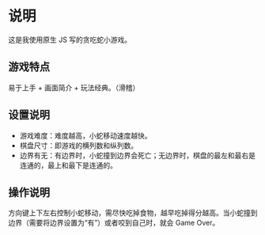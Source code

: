 # 说明

这是我使用原生 JS 写的贪吃蛇小游戏。

## 游戏特点

易于上手 + 画面简介 + 玩法经典。（滑稽）

## 设置说明

+ 游戏难度：难度越高，小蛇移动速度越快。
+ 棋盘尺寸：即游戏的横列数和纵列数。
+ 边界有无：有边界时，小蛇撞到边界会死亡；无边界时，棋盘的最左和最右是连通的，最上和最下是连通的。

## 操作说明

方向键上下左右控制小蛇移动，需尽快吃掉食物，越早吃掉得分越高。当小蛇撞到边界（需要将边界设置为“有”）或者咬到自己时，就会 Game Over。